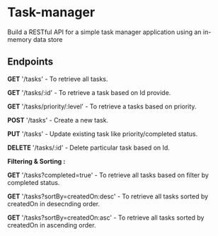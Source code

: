 # Task-manager
Build a RESTful API for a simple task manager application using an in-memory data store

## Endpoints
**GET** '/tasks'  -  To retrieve all tasks.

**GET** '/tasks/:id' -  To retrieve a task based on Id provide.

**GET** '/tasks/priority/:level' - To retrieve a tasks based on priority.

**POST** '/tasks' - Create a new task.

**PUT** '/tasks' - Update existing task like priority/completed status.

**DELETE** '/tasks/:id' - Delete particular task based on Id.

**Filtering & Sorting :** 

**GET** '/tasks?completed=true'  -  To retrieve all tasks based on filter by completed status.

**GET** '/tasks?sortBy=createdOn:desc' - To retrieve all tasks sorted by createdOn in desecnding order.

**GET** '/tasks?sortBy=createdOn:asc' - To retrieve all tasks sorted by createdOn in ascending order.


